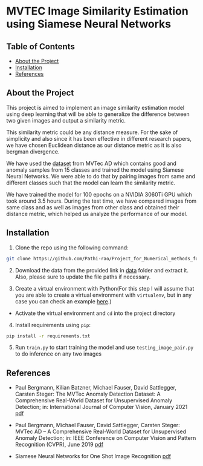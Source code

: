 # MVTEC Image Similarity Estimation using Siamese Neural Networks

<!-- TABLE OF CONTENTS -->
## Table of Contents
  - [About the Project](#about-the-project)
  - [Installation](#installation)
  - [References](#references)

## About the Project
This project is aimed to implement an image similarity estimation model using deep learning that will be able to generalize the difference between two given images and output a similarity metric.

This similarity metric could be any distance measure. For the sake of simplicity and also since it has been effective in different research papers, we have chosen Euclidean distance as our distance metric as it is also bergman divergence.

We have used the [dataset](https://www.mvtec.com/company/research/datasets/mvtec-ad) from MVTec AD which contains good and anomaly samples from 15 classes and trained the model using Siamese Neural Networks. We were able to do that by pairing images from same and different classes such that the model can learn the similarity metric. 

We have trained the model for 100 epochs on a NVIDIA 3060Ti GPU which took around 3.5 hours. 
During the test time, we have compared images from same class and as well as images from other class and obtained their distance metric, which helped us analyze the performance of our model.


## Installation

1. Clone the repo using the following command:
```bash
git clone https://github.com/Pathi-rao/Project_for_Numerical_methods_for_algorithmic_systems_and_NeuralNetworks 
```
2. Download the data from the provided link in [data](https://github.com/Pathi-rao/Image-Similarity-Estimation-using-Siamese-Neural-Networks/tree/main/data) folder and extract it. Also, please sure to update the file paths if necessary.

3. Create a virtual environment with Python(For this step I will assume that you are able to create a virtual environment with `virtualenv`, but in any case you can check an example [here](https://realpython.com/python-virtual-environments-a-primer/).)

 - Activate the virtual environment and `cd` into the project directory

4. Install requirements using `pip`:
```bash
pip install -r requirements.txt
```
5. Run `train.py` to start training the model and use `testing_image_pair.py` to do inference on any two images
## References

* Paul Bergmann, Kilian Batzner, Michael Fauser, David Sattlegger, Carsten Steger: The MVTec Anomaly Detection Dataset: A Comprehensive Real-World Dataset for Unsupervised Anomaly Detection;
in: International Journal of Computer Vision, January 2021 [pdf](https://link.springer.com/content/pdf/10.1007/s11263-020-01400-4.pdf)

* Paul Bergmann, Michael Fauser, David Sattlegger, Carsten Steger: MVTec AD – A Comprehensive Real-World Dataset for Unsupervised Anomaly Detection;
in: IEEE Conference on Computer Vision and Pattern Recognition (CVPR), June 2019 [pdf](https://www.mvtec.com/fileadmin/Redaktion/mvtec.com/company/research/datasets/mvtec_ad.pdf) 

* Siamese Neural Networks for One Shot Image Recognition [pdf](https://www.cs.cmu.edu/~rsalakhu/papers/oneshot1.pdf)

